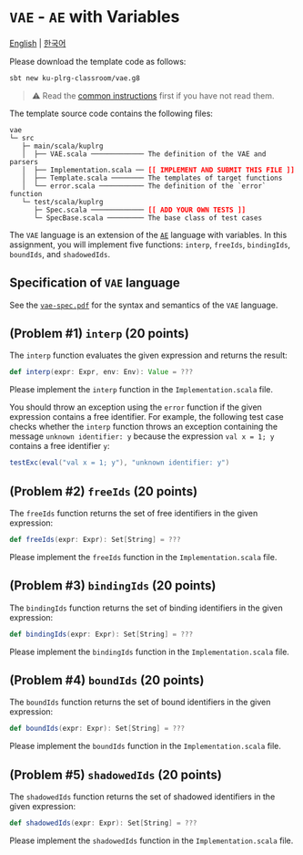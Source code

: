 # `VAE` - `AE` with Variables

[English](./README.md) | [한국어](./README.ko.md)

Please download the template code as follows:
```bash
sbt new ku-plrg-classroom/vae.g8
```

> :warning: Read the [common instructions](https://github.com/ku-plrg-classroom/docs/blob/main/README.md) first if you have not read them.

The template source code contains the following files:
<pre><code>vae
└─ src
   ├─ main/scala/kuplrg
   │  ├── VAE.scala ───────────── The definition of the VAE and parsers
   │  ├── Implementation.scala ── <b style='color:red;'>[[ IMPLEMENT AND SUBMIT THIS FILE ]]</b>
   │  ├── Template.scala ──────── The templates of target functions
   │  └── error.scala ─────────── The definition of the `error` function
   └─ test/scala/kuplrg
      ├─ Spec.scala ───────────── <b style='color:red;'>[[ ADD YOUR OWN TESTS ]]</b>
      └─ SpecBase.scala ───────── The base class of test cases</code></pre>

The `VAE` language is an extension of the [`AE`](../ae/README.md) language with
variables. In this assignment, you will implement five functions: `interp`,
`freeIds`, `bindingIds`, `boundIds`, and `shadowedIds`.

## Specification of `VAE` language

See the [`vae-spec.pdf`](./vae-spec.pdf) for the syntax and semantics
of the `VAE` language.

## (Problem #1) `interp` (20 points)

The `interp` function evaluates the given expression and returns the result:
```scala
def interp(expr: Expr, env: Env): Value = ???
```
Please implement the `interp` function in the `Implementation.scala` file.

You should throw an exception using the `error` function if the given expression
contains a free identifier. For example, the following test case checks whether
the `interp` function throws an exception containing the message `unknown
identifier: y` because the expression `val x = 1; y` contains a free identifier
`y`:

```scala
testExc(eval("val x = 1; y"), "unknown identifier: y")
```

## (Problem #2) `freeIds` (20 points)

The `freeIds` function returns the set of free identifiers in the given
expression:
```scala
def freeIds(expr: Expr): Set[String] = ???
```
Please implement the `freeIds` function in the `Implementation.scala` file.

## (Problem #3) `bindingIds` (20 points)

The `bindingIds` function returns the set of binding identifiers in the given
expression:
```scala
def bindingIds(expr: Expr): Set[String] = ???
```
Please implement the `bindingIds` function in the `Implementation.scala` file.

## (Problem #4) `boundIds` (20 points)

The `boundIds` function returns the set of bound identifiers in the given
expression:
```scala
def boundIds(expr: Expr): Set[String] = ???
```
Please implement the `boundIds` function in the `Implementation.scala` file.

## (Problem #5) `shadowedIds` (20 points)

The `shadowedIds` function returns the set of shadowed identifiers in the given
expression:
```scala
def shadowedIds(expr: Expr): Set[String] = ???
```
Please implement the `shadowedIds` function in the `Implementation.scala` file.
